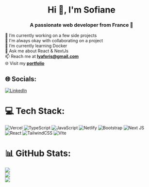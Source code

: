 <h1 align="center">Hi 👋, I'm Sofiane</h1>
<h3 align="center">A passionate web developer from France &#128640;</h3>

🔭 I’m currently working on a few side projects<br>
👯 I'm always okay with collaborating on a project<br>
🌱 I’m currently learning Docker<br>
💬 Ask me about React & NextJs<br>
📫 Reach me at **lyaforis@gmail.com**<br>
🌐 Visit my <a href="https://sofiane-lyafori.vercel.app/" target="_blank">**portfolio**</a>


## 🌐 Socials:
[![LinkedIn](https://img.shields.io/badge/LinkedIn-%230077B5.svg?logo=linkedin&logoColor=white)](https://linkedin.com/in/sofiane-lyafori95) 

# 💻 Tech Stack:
![Vercel](https://img.shields.io/badge/vercel-%23000000.svg?style=for-the-badge&logo=vercel&logoColor=white) ![TypeScript](https://img.shields.io/badge/typescript-%23007ACC.svg?style=for-the-badge&logo=typescript&logoColor=white) ![JavaScript](https://img.shields.io/badge/javascript-%23323330.svg?style=for-the-badge&logo=javascript&logoColor=%23F7DF1E) ![Netlify](https://img.shields.io/badge/netlify-%23000000.svg?style=for-the-badge&logo=netlify&logoColor=#00C7B7) ![Bootstrap](https://img.shields.io/badge/bootstrap-%238511FA.svg?style=for-the-badge&logo=bootstrap&logoColor=white) ![Next JS](https://img.shields.io/badge/Next-black?style=for-the-badge&logo=next.js&logoColor=white) ![React](https://img.shields.io/badge/react-%2320232a.svg?style=for-the-badge&logo=react&logoColor=%2361DAFB) ![TailwindCSS](https://img.shields.io/badge/tailwindcss-%2338B2AC.svg?style=for-the-badge&logo=tailwind-css&logoColor=white) ![Vite](https://img.shields.io/badge/vite-%23646CFF.svg?style=for-the-badge&logo=vite&logoColor=white)
# 📊 GitHub Stats:
![](https://github-readme-stats.vercel.app/api?username=Ackarmen&theme=monokai&hide_border=false&include_all_commits=false&count_private=false)<br/>
![](https://github-readme-streak-stats.herokuapp.com/?user=Ackarmen&theme=monokai&hide_border=false)<br/>
![](https://github-readme-stats.vercel.app/api/top-langs/?username=Ackarmen&theme=monokai&hide_border=false&include_all_commits=false&count_private=false&layout=compact)

